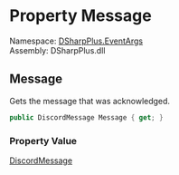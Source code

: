 # Property Message

Namespace: [DSharpPlus.EventArgs](DSharpPlus.EventArgs.md)  
Assembly: DSharpPlus.dll

## <a id="DSharpPlus_EventArgs_MessageAcknowledgeEventArgs_Message"></a>Message

Gets the message that was acknowledged.

```csharp
public DiscordMessage Message { get; }
```

### Property Value

[DiscordMessage](DSharpPlus.Entities.DiscordMessage.md)

